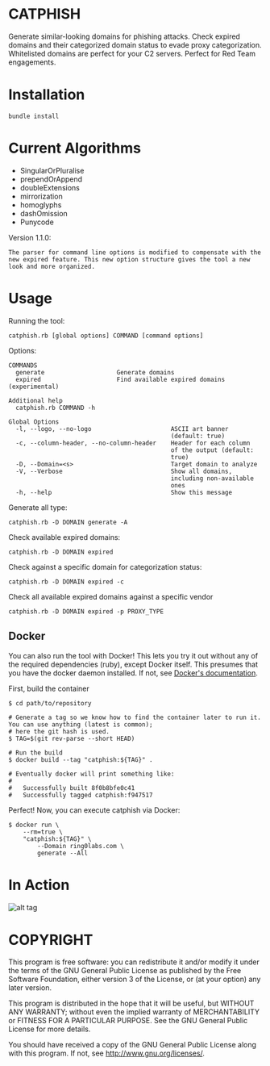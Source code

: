 # CATPHISH
Generate similar-looking domains for phishing attacks. Check expired domains and their categorized domain status to evade proxy categorization. Whitelisted domains are perfect for your C2 servers. Perfect for Red Team engagements. 

# Installation
```
bundle install
```

# Current Algorithms
* SingularOrPluralise
* prependOrAppend
* doubleExtensions
* mirrorization
* homoglyphs
* dashOmission
* Punycode

Version 1.1.0:
```
The parser for command line options is modified to compensate with the new expired feature. This new option structure gives the tool a new look and more organized.
```

# Usage
Running the tool:
```
catphish.rb [global options] COMMAND [command options]
```
Options:
```
COMMANDS
  generate                    Generate domains
  expired                     Find available expired domains
(experimental)

Additional help
  catphish.rb COMMAND -h

Global Options
  -l, --logo, --no-logo                      ASCII art banner
                                             (default: true)
  -c, --column-header, --no-column-header    Header for each column
                                             of the output (default:
                                             true)
  -D, --Domain=<s>                           Target domain to analyze
  -V, --Verbose                              Show all domains,
                                             including non-available
                                             ones
  -h, --help                                 Show this message
```
Generate all type:
```
catphish.rb -D DOMAIN generate -A
```
Check available expired domains:
```
catphish.rb -D DOMAIN expired
```
Check against a specific domain for categorization status:
```
catphish.rb -D DOMAIN expired -c
```
Check all available expired domains against a specific vendor
```
catphish.rb -D DOMAIN expired -p PROXY_TYPE
```

## Docker

You can also run the tool with Docker! This lets you try it out without any of the required dependencies (ruby), except
Docker itself. This presumes that you have the docker daemon installed. If not, see
[Docker's documentation](https://docs.docker.com/engine/installation/).

First, build the container

```
$ cd path/to/repository

# Generate a tag so we know how to find the container later to run it. You can use anything (latest is common);
# here the git hash is used.
$ TAG=$(git rev-parse --short HEAD)

# Run the build
$ docker build --tag "catphish:${TAG}" .

# Eventually docker will print something like:
#
#   Successfully built 8f0b8bfe0c41
#   Successfully tagged catphish:f947517

```

Perfect! Now, you can execute catphish via Docker:

```
$ docker run \
    --rm=true \
    "catphish:${TAG}" \
        --Domain ring0labs.com \
        generate --All
```

# In Action

![alt tag](https://github.com/ring0lab/catphish/blob/master/image1.png)

# COPYRIGHT
This program is free software: you can redistribute it and/or modify it under the terms of the GNU General Public License as published by the Free Software Foundation, either version 3 of the License, or (at your option) any later version.

This program is distributed in the hope that it will be useful, but WITHOUT ANY WARRANTY; without even the implied warranty of MERCHANTABILITY or FITNESS FOR A PARTICULAR PURPOSE. See the GNU General Public License for more details.

You should have received a copy of the GNU General Public License along with this program. If not, see http://www.gnu.org/licenses/.
